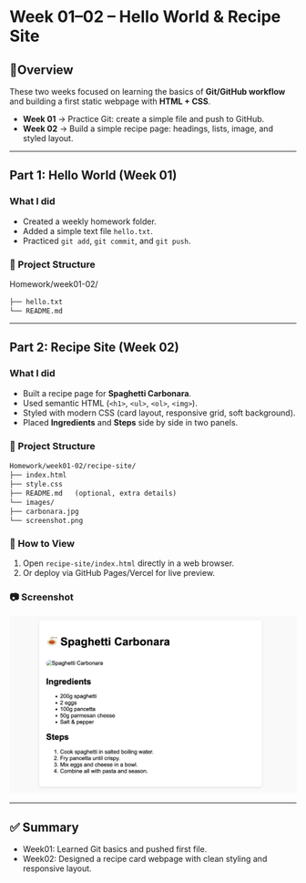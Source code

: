 # Week 01–02 – Hello World & Recipe Site

## 🚀Overview
These two weeks focused on learning the basics of **Git/GitHub workflow** and building a first static webpage with **HTML + CSS**.

- **Week 01** → Practice Git: create a simple file and push to GitHub.  
- **Week 02** → Build a simple recipe page: headings, lists, image, and styled layout.

---

## Part 1: Hello World (Week 01)

### What I did
- Created a weekly homework folder.
- Added a simple text file `hello.txt`.
- Practiced `git add`, `git commit`, and `git push`.

### 📂 Project Structure
Homework/week01-02/
```
├── hello.txt
└── README.md
```

---

## Part 2: Recipe Site (Week 02)

### What I did
- Built a recipe page for **Spaghetti Carbonara**.
- Used semantic HTML (`<h1>`, `<ul>`, `<ol>`, `<img>`).
- Styled with modern CSS (card layout, responsive grid, soft background).
- Placed **Ingredients** and **Steps** side by side in two panels.

### 📂 Project Structure
```
Homework/week01-02/recipe-site/
├── index.html
├── style.css
├── README.md   (optional, extra details)
└── images/
├── carbonara.jpg
└── screenshot.png
```

### 👀 How to View
1. Open `recipe-site/index.html` directly in a web browser.  
2. Or deploy via GitHub Pages/Vercel for live preview.

### 📷 Screenshot
![Recipe Screenshot](./recipe-site/images/screenshot.png)

---

## ✅ Summary
- Week01: Learned Git basics and pushed first file.  
- Week02: Designed a recipe card webpage with clean styling and responsive layout.  